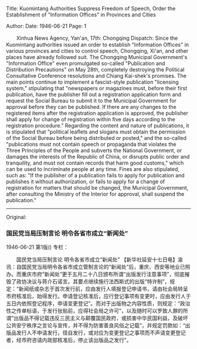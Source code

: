 Title: Kuomintang Authorities Suppress Freedom of Speech, Order the Establishment of "Information Offices" in Provinces and Cities

Author: 
Date: 1946-06-21
Page: 1

　　Xinhua News Agency, Yan'an, 17th: Chongqing Dispatch: Since the Kuomintang authorities issued an order to establish "Information Offices" in various provinces and cities to control speech, Chongqing, Xi'an, and other places have already followed suit. The Chongqing Municipal Government's "Information Office" even promulgated so-called "Publication and Distribution Precautions" on May 28th, completely destroying the Political Consultative Conference resolutions and Chiang Kai-shek's promises. The main points continue to implement a fascist-style publication "licensing system," stipulating that "newspapers or magazines must, before their first publication, have the publisher fill out a registration application form and request the Social Bureau to submit it to the Municipal Government for approval before they can be published. If there are any changes to the registered items after the registration application is approved, the publisher shall apply for change of registration within five days according to the registration procedure." Regarding the content and nature of publications, it is stipulated that "political leaflets and slogans must obtain the permission of the Social Bureau before being distributed or posted," and the so-called "publications must not contain speech or propaganda that violates the Three Principles of the People and subverts the National Government, or damages the interests of the Republic of China, or disrupts public order and tranquility, and must not contain records that harm good customs," which can be used to incriminate people at any time. Fines are also stipulated, such as: "If the publisher of a publication fails to apply for publication and publishes it without authorization, or fails to apply for a change of registration for matters that should be changed, the Municipal Government, after consulting the Ministry of the Interior for approval, shall suspend the publication."



<hr /> 

Original: 


### 国民党当局压制言论  明令各省市成立“新闻处”

1946-06-21
第1版()
专栏：

　　国民党当局压制言论
    明令各省市成立“新闻处”
    【新华社延安十七日电】渝讯：自国民党当局明令各省市成立管制言论的“新闻处”后，重庆、西安等地业已照办。而重庆市府“新闻处”更于五月二十八日颁布所谓“出版发行注意事项”，彻底摧毁了政协决议与蒋介石诺言。其要点继续施行法西斯式的出版“特许制”，规定：“新闻纸或杂志于首次发行前，应由发行人填报登记申请书，请由社会局转呈市府核准后，始得发行。申请登记核准后，应行登记事项有变更时，应由发行人于五日内依照登记程序，申请变更登记”。而对于出版物之内容性质，则规定：“政治性之传单标语，于发行张贴前，应得社会局之许可”，以及随时可以罗致人罪的所谓“出版品不得记载违反三民主义与颠覆国民政府，或损害中华民国利益，及破坏公共安宁秩序之言论与宣传，并不得为防害善良风俗之记载”，并规定罚款如：“出版品发行人不申请发行，径自发行，或对应为变更登记之事项而不声请变更登记者，经市府咨请内政部核准后，停止该出版品之发行”。
